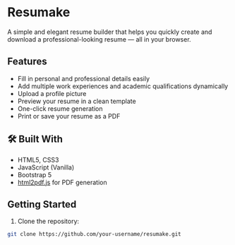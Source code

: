 # Resumake

A simple and elegant resume builder that helps you quickly create and download a professional-looking resume — all in your browser.

## Features

- Fill in personal and professional details easily
- Add multiple work experiences and academic qualifications dynamically
- Upload a profile picture
- Preview your resume in a clean template
- One-click resume generation
- Print or save your resume as a PDF

## 🛠 Built With

- HTML5, CSS3
- JavaScript (Vanilla)
- Bootstrap 5
- [html2pdf.js](https://github.com/eKoopmans/html2pdf) for PDF generation

##  Getting Started

1. Clone the repository:

```bash
git clone https://github.com/your-username/resumake.git
